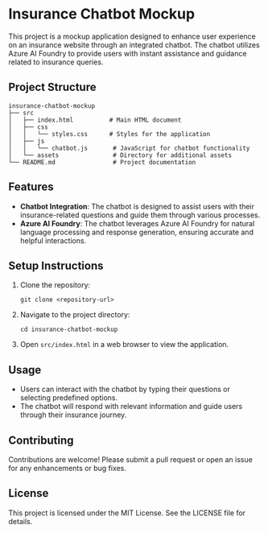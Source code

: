 # Insurance Chatbot Mockup

This project is a mockup application designed to enhance user experience on an insurance website through an integrated chatbot. The chatbot utilizes Azure AI Foundry to provide users with instant assistance and guidance related to insurance queries.

## Project Structure

```
insurance-chatbot-mockup
├── src
│   ├── index.html          # Main HTML document
│   ├── css
│   │   └── styles.css      # Styles for the application
│   ├── js
│   │   └── chatbot.js       # JavaScript for chatbot functionality
│   └── assets               # Directory for additional assets
└── README.md                # Project documentation
```

## Features

- **Chatbot Integration**: The chatbot is designed to assist users with their insurance-related questions and guide them through various processes.
- **Azure AI Foundry**: The chatbot leverages Azure AI Foundry for natural language processing and response generation, ensuring accurate and helpful interactions.

## Setup Instructions

1. Clone the repository:
   ```
   git clone <repository-url>
   ```

2. Navigate to the project directory:
   ```
   cd insurance-chatbot-mockup
   ```

3. Open `src/index.html` in a web browser to view the application.

## Usage

- Users can interact with the chatbot by typing their questions or selecting predefined options.
- The chatbot will respond with relevant information and guide users through their insurance journey.

## Contributing

Contributions are welcome! Please submit a pull request or open an issue for any enhancements or bug fixes.

## License

This project is licensed under the MIT License. See the LICENSE file for details.